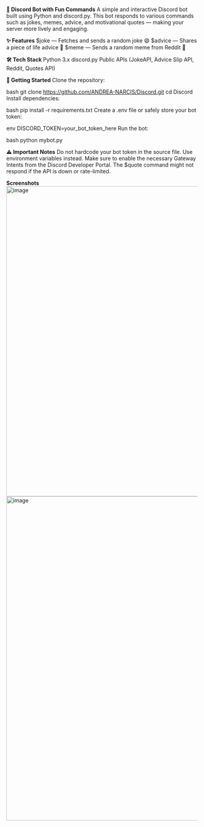 **🤖 Discord Bot with Fun Commands**
A simple and interactive Discord bot built using Python and discord.py. This bot responds to various commands such as jokes, memes, advice, and motivational quotes — making your server more lively and engaging.

**✨ Features**
$joke — Fetches and sends a random joke 😄
$advice — Shares a piece of life advice 🧠
$meme — Sends a random meme from Reddit 🤣

**🛠️ Tech Stack**
Python 3.x
discord.py
Public APIs (JokeAPI, Advice Slip API, Reddit, Quotes API)

**🚀 Getting Started**
Clone the repository:

bash
git clone https://github.com/ANDREA-NARCIS/Discord.git
cd Discord
Install dependencies:

bash
pip install -r requirements.txt
Create a .env file or safely store your bot token:

env
DISCORD_TOKEN=your_bot_token_here
Run the bot:

bash
python mybot.py

**⚠️ Important Notes**
Do not hardcode your bot token in the source file. Use environment variables instead.
Make sure to enable the necessary Gateway Intents from the Discord Developer Portal.
The $quote command might not respond if the API is down or rate-limited.

**Screenshots**
<img width="1472" height="816" alt="image" src="https://github.com/user-attachments/assets/b204dd9d-99f4-4871-a77c-de2b04f64c9f" />
<img width="1457" height="853" alt="image" src="https://github.com/user-attachments/assets/85eba187-bd10-450e-a4f7-fa44297b713f" />

